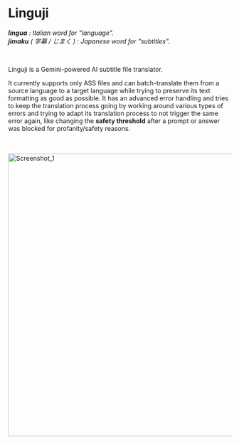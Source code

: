 # Linguji

_**lingua** : Italian word for "language"._<br>
_**jimaku** ( 字幕 / じまく ) : Japanese word for "subtitles"._

<br>

Linguji is a Gemini-powered AI subtitle file translator.

It currently supports only ASS files and can batch-translate them from a source language to a target language while trying to preserve its text formatting as good as possible. It has an advanced error handling and tries to keep the translation process going by working around various types of errors and trying to adapt its translation process to not trigger the same error again, like changing the **safety threshold** after a prompt or answer was blocked for profanity/safety reasons.

<br><br>
<img width="636" alt="Screenshot_1" src="https://github.com/Keksuccino/Polyglot/assets/35544624/29c6a307-759c-4e35-ad1d-851995ce16e1">

